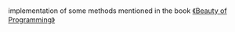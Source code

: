 implementation of some methods mentioned in the book [《Beauty of Programming》][1]

[1]: https://book.douban.com/subject/3004255/
